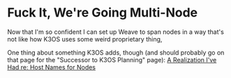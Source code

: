 # Fuck It, We're Going Multi-Node

Now that I'm so confident I can set up Weave to span nodes in a way that's not like how K3OS uses some weird proprietary thing,

One thing about something K3OS adds, though (and should probably go on that page for the "Successor to K3OS Planning" page): [A Realization I've Had re: Host Names for Nodes](48pn4-vrt1j-vt919-2t6xz-1xx02)

